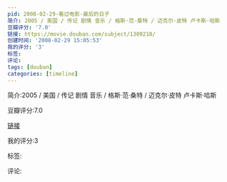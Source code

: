```yaml
---
pid: 2008-02-29-看过电影-最后的日子
简介: 2005 / 美国 / 传记 剧情 音乐 / 格斯·范·桑特 / 迈克尔·皮特 卢卡斯·哈斯
豆瓣评分: '7.0'
链接: https://movie.douban.com/subject/1309218/
创建时间: '2008-02-29 15:05:53'
我的评分: '3'
标签:
评论:
tags: [douban]
categories: [timeline]
---
```

简介:2005 / 美国 / 传记 剧情 音乐 / 格斯·范·桑特 / 迈克尔·皮特 卢卡斯·哈斯

豆瓣评分:7.0

[链接](https://movie.douban.com/subject/1309218/)

我的评分:3

标签:

评论:

